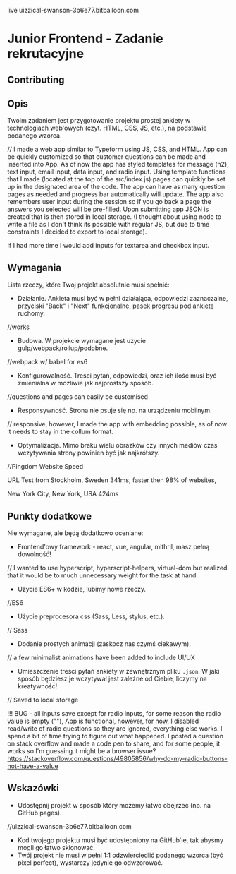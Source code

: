 live uizzical-swanson-3b6e77.bitballoon.com 

# Junior Frontend - Zadanie rekrutacyjne

## Contributing

## Opis

Twoim zadaniem jest przygotowanie projektu prostej ankiety w technologiach web'owych (czyt. HTML, CSS, JS, etc.), na podstawie podanego wzorca. 

// I made a web app similar to Typeform using JS, CSS, and HTML. App can be quickly customized so that customer questions can be made and inserted into App. As of now the app has styled templates for message (h2), text input, email input, data input, and radio input. Using template functions that I made (located at the top of the src/index.js) pages can quickly be set up in the designated area of the code. The app can have as many question pages as needed and progress bar automatically will update. The app also remembers user input during the session so if you go back a page the answers you selected will be pre-filled. Upon submitting app JSON is created that is then stored in local storage. (I thought about using node to write a file as I don't think its possible with regular JS, but due to time constraints I decided to export to local storage).

If I had more time I would add inputs for textarea and checkbox input. 

## Wymagania

Lista rzeczy, które Twój projekt absolutnie musi spełnić:

- Działanie. Ankieta musi być w pełni działająca, odpowiedzi zaznaczalne, przyciski "Back" i "Next" funkcjonalne, pasek progresu pod ankietą ruchomy.

//works

- Budowa. W projekcie wymagane jest użycie gulp/webpack/rollup/podobne.

//webpack w/ babel for es6

- Konfigurowalność. Treści pytań, odpowiedzi, oraz ich ilość musi być zmienialna w możliwie jak najprostszy sposób.

//questions and pages can easily be customised

- Responsywność. Strona nie psuje się np. na urządzeniu mobilnym.

// responsive, however, I made the app with embedding possible, as of now it needs to stay in the collum format.

- Optymalizacja. Mimo braku wielu obrazków czy innych mediów czas wczytywania strony powinien być jak najkrótszy.

//Pingdom Website Speed


URL
Test from
Stockholm, Sweden 341ms, faster then 98% of websites,

New York City, New York, USA  424ms

## Punkty dodatkowe

Nie wymagane, ale będą dodatkowo oceniane:

- Frontend'owy framework - react, vue, angular, mithril, masz pełną dowolność!

// I wanted to use hyperscript, hyperscript-helpers, virtual-dom but realized that it would be to much unnecessary weight for the task at hand.

- Użycie ES6+ w kodzie, lubimy nowe rzeczy.

//ES6 

- Użycie preprocesora css (Sass, Less, stylus, etc.).

// Sass

- Dodanie prostych animacji (zaskocz nas czymś ciekawym).

// a few minimalist animations have been added to include UI/UX

- Umieszczenie treści pytań ankiety w zewnętrznym pliku `.json`. W jaki sposób będziesz je wczytywał jest zależne od Ciebie, liczymy na kreatywność!

// Saved to local storage 

!!! BUG - all inputs save except for radio inputs, for some reason the radio value is empty (""), App is functional, however, for now, I disabled read/write of radio questions so they are ignored, everything else works. I spend a bit of time trying to figure out what happened. I posted a question on stack overflow and made a code pen to share, and for some people, it works so I'm guessing it might be a browser issue? https://stackoverflow.com/questions/49805856/why-do-my-radio-buttons-not-have-a-value 

## Wskazówki

- Udostępnij projekt w sposób który możemy łatwo obejrzeć (np. na GitHub pages).

//uizzical-swanson-3b6e77.bitballoon.com
- Kod twojego projektu musi być udostępniony na GitHub'ie, tak abyśmy mogli go łatwo sklonować.
- Twój projekt nie musi w pełni 1:1 odzwierciedlić podanego wzorca (być pixel perfect), wystarczy jedynie go odwzorować.
